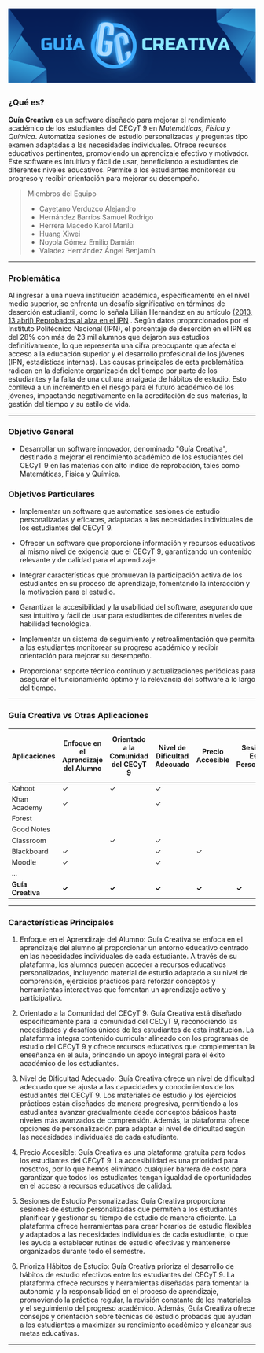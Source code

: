 # ![Guía Creativa](https://github.com/EmilioNoyola/Guia-Creativa/blob/main/Look-&-Feel/4IV9_GU%C3%8DA_CREATIVA_(%20Banner%20).png?raw=true)

### ¿Qué es?

**Guía Creativa** es un software diseñado para mejorar el rendimiento académico de los estudiantes del CECyT 9 en *Matemáticas, Física y Química*. Automatiza sesiones de estudio personalizadas y preguntas tipo examen adaptadas a las necesidades individuales. Ofrece recursos educativos pertinentes, promoviendo un aprendizaje efectivo y motivador. Este software es intuitivo y fácil de usar, beneficiando a estudiantes de diferentes niveles educativos. Permite a los estudiantes monitorear su progreso y recibir orientación para mejorar su desempeño.

> Miembros del Equipo 
> - Cayetano Verduzco Alejandro
> - Hernández Barrios Samuel Rodrigo
> - Herrera Macedo Karol Marilú
> - Huang Xiwei
> - Noyola Gómez Emilio Damián
> - Valadez Hernández Ángel Benjamín

---

### Problemática 
Al ingresar a una nueva institución académica, específicamente en el nivel medio superior,
se enfrenta un desafío significativo en términos de deserción estudiantil, como lo señala Lilián Hernández en su artículo [(2013, 13 abril) Reprobados al alza en el IPN](https://www.excelsior.com.mx/nacional/2013/04/13/893620) . Según datos proporcionados por el Instituto Politécnico Nacional (IPN), el porcentaje de deserción en el IPN es del 28% con más de 23 mil alumnos que dejaron sus estudios definitivamente, lo que representa una cifra preocupante que afecta el acceso a la educación superior y el desarrollo profesional de los jóvenes (IPN, estadísticas internas). Las causas principales de esta problemática radican en la deficiente organización del tiempo por parte de los estudiantes y la falta de una cultura arraigada de hábitos de estudio. Esto conlleva a un incremento en el riesgo para el futuro académico de los jóvenes, impactando negativamente en la acreditación de sus materias, la gestión del tiempo y su estilo de vida.

---
### Objetivo General
- Desarrollar un software innovador, denominado "Guía Creativa", destinado a mejorar el rendimiento académico de los estudiantes del CECyT 9 en las materias con alto índice de reprobación, tales como Matemáticas, Física y Química.

### Objetivos Particulares

- Implementar un software que automatice sesiones de estudio personalizadas y eficaces, adaptadas a las necesidades individuales de los estudiantes del CECyT 9.

- Ofrecer un software que proporcione información y recursos educativos al mismo nivel de exigencia que el CECyT 9, garantizando un contenido relevante y de calidad para el aprendizaje.

- Integrar características que promuevan la participación activa de los estudiantes en su proceso de aprendizaje, fomentando la interacción y la motivación para el estudio.

- Garantizar la accesibilidad y la usabilidad del software, asegurando que sea intuitivo y fácil de usar para estudiantes de diferentes niveles de habilidad tecnológica.

- Implementar un sistema de seguimiento y retroalimentación que permita a los estudiantes monitorear su progreso académico y recibir orientación para mejorar su desempeño.

- Proporcionar soporte técnico continuo y actualizaciones periódicas para asegurar el funcionamiento óptimo y la relevancia del software a lo largo del tiempo.

---
### Guía Creativa vs Otras Aplicaciones

| Aplicaciones   | Enfoque en el Aprendizaje del Alumno | Orientado a la Comunidad del CECyT 9 | Nivel de Dificultad Adecuado | Precio Accesible | Sesiones de Estudio Personalizadas | Prioriza Hábitos de Estudio | Contacto Directo con los profesores de la escuela | Clases en Línea |
|----------------|--------------------------------------|--------------------------------------|--------------------------------|-------------------|--------------------------------------|-----------------------------|-------------------------------------------------|-----------------|
| Kahoot         | ✓                                    | ✓                                    | ✓                              |                    |                                      |                             |                                                 |                 |
| Khan Academy   | ✓                                    |                                      | ✓                              |                    |                                      | ✓                           | ✓                                               |                 |
| Forest         |                                      |                                      |                                |                    |                                      |                             |                                                 | ✓               |
| Good Notes     |                                      |                                      |                                |                    |                                      |                             |                                                 |                 |
| Classroom      |                                      | ✓                                    | ✓                              |                    |                                      |                             |                                                 |                 |
| Blackboard     | ✓                                    |                                      | ✓                              | ✓                  |                                      | ✓                           | ✓                                               |                 |
| Moodle         | ✓                                    |                                      | ✓                              |                    |                                      |                             |                                                 |                 |
| ...            |                                      |                                      |                                |                    |                                      |                             |                                                 |                 |
| **Guía Creativa**  | **✓**                                    | **✓**                                    | **✓**                              | **✓**                  | **✓**                                    | **✓**                           | **✓**                                               |                 |

---
### Características Principales 

1. Enfoque en el Aprendizaje del Alumno: Guía Creativa se enfoca en el aprendizaje del alumno al proporcionar un entorno educativo
centrado en las necesidades individuales de cada estudiante. A través de su plataforma, los alumnos pueden acceder a recursos educativos
personalizados, incluyendo material de estudio adaptado a su nivel de comprensión, ejercicios prácticos para reforzar conceptos y
herramientas interactivas que fomentan un aprendizaje activo y participativo.

2. Orientado a la Comunidad del CECyT 9: Guía Creativa está diseñado específicamente para la comunidad del CECyT 9, reconociendo
las necesidades y desafíos únicos de los estudiantes de esta institución. La plataforma integra contenido curricular alineado con los
programas de estudio del CECyT 9 y ofrece recursos educativos que complementan la enseñanza en el aula, brindando un apoyo integral
para el éxito académico de los estudiantes.

3. Nivel de Dificultad Adecuado: Guía Creativa ofrece un nivel de dificultad adecuado que se ajusta a las capacidades y conocimientos de
los estudiantes del CECyT 9. Los materiales de estudio y los ejercicios prácticos están diseñados de manera progresiva, permitiendo a los
estudiantes avanzar gradualmente desde conceptos básicos hasta niveles más avanzados de comprensión. Además, la plataforma ofrece
opciones de personalización para adaptar el nivel de dificultad según las necesidades individuales de cada estudiante.

4. Precio Accesible: Guía Creativa es una plataforma gratuita para todos los estudiantes del CECyT 9. La accesibilidad es una prioridad para
nosotros, por lo que hemos eliminado cualquier barrera de costo para garantizar que todos los estudiantes tengan igualdad de
oportunidades en el acceso a recursos educativos de calidad.

5. Sesiones de Estudio Personalizadas: Guía Creativa proporciona sesiones de estudio personalizadas que permiten a los estudiantes
planificar y gestionar su tiempo de estudio de manera eficiente. La plataforma ofrece herramientas para crear horarios de estudio flexibles
y adaptados a las necesidades individuales de cada estudiante, lo que les ayuda a establecer rutinas de estudio efectivas y mantenerse
organizados durante todo el semestre.

6. Prioriza Hábitos de Estudio: Guía Creativa prioriza el desarrollo de hábitos de estudio efectivos entre los estudiantes del CECyT 9. La
plataforma ofrece recursos y herramientas diseñadas para fomentar la autonomía y la responsabilidad en el proceso de aprendizaje,
promoviendo la práctica regular, la revisión constante de los materiales y el seguimiento del progreso académico. Además, Guía Creativa
ofrece consejos y orientación sobre técnicas de estudio probadas que ayudan a los estudiantes a maximizar su rendimiento académico y
alcanzar sus metas educativas.

---



